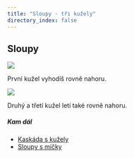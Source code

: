 ```yaml
---
title: "Sloupy - tři kužely"
directory_index: false
---
```


## Sloupy

![](img/k/kuzely-3-sloupya.png)

První kužel vyhodíš rovně nahoru.

![](img/k/kuzely-3-sloupyb.png)

Druhý a třetí kužel letí také rovně nahoru.



##### Kam dál

- [Kaskáda s kužely](/kuzely/3/kaskada.html "Nejjednodušší způsob žonglování se třemi kužely")
- [Sloupy s míčky](/micky/3/sloupy.html "Obdobný trik s míčky")
